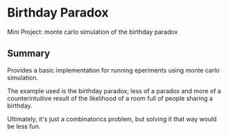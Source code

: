 # Birthday Paradox

Mini Project: monte carlo simulation of the birthday paradox

## Summary

Provides a basic implementation for running eperiments using monte carlo simulation.

The example used is the birthday paradox; less of a paradox and more of a counterintuitive result of the likelihood of a room full of people sharing a birthday.

Ultimately, it's just a combinatorics problem, but solving it that way would be less fun.
